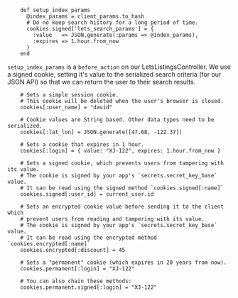         def setup_index_params
          @index_params = client_params.to_hash
          # Do no keep search history for a long period of time.
          cookies.signed['lets_search_params'] = {
            :value   => JSON.generate(:params => @index_params),
            :expires => 1.hour.from_now
          }
        end
        
`setup_index_params` is a `before_action` on our LetsListingsController. We use a signed cookie, setting it's value to the serialized
search criteria (for our JSON API) so that we can return the user to their search results.         
        
        # Sets a simple session cookie.
        # This cookie will be deleted when the user's browser is closed.
        cookies[:user_name] = "david"

        # Cookie values are String based. Other data types need to be serialized.
        cookies[:lat_lon] = JSON.generate([47.68, -122.37])

        # Sets a cookie that expires in 1 hour.
        cookies[:login] = { value: "XJ-122", expires: 1.hour.from_now }

        # Sets a signed cookie, which prevents users from tampering with its value.
        # The cookie is signed by your app's `secrets.secret_key_base` value.
        # It can be read using the signed method `cookies.signed[:name]`
        cookies.signed[:user_id] = current_user.id

        # Sets an encrypted cookie value before sending it to the client which
        # prevent users from reading and tampering with its value.
        # The cookie is signed by your app's `secrets.secret_key_base` value.
        # It can be read using the encrypted method `cookies.encrypted[:name]`
        cookies.encrypted[:discount] = 45

        # Sets a "permanent" cookie (which expires in 20 years from now).
        cookies.permanent[:login] = "XJ-122"

        # You can also chain these methods:
        cookies.permanent.signed[:login] = "XJ-122"
